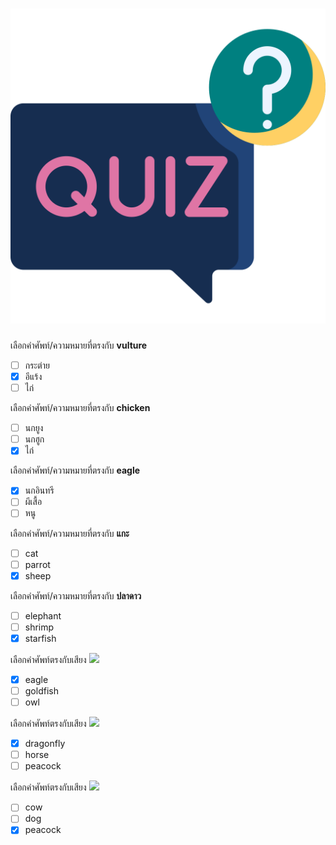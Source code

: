 

# ![icon](/media/icons/quiz.svg) 


 เลือกคำศัพท์/ความหมายที่ตรงกับ **vulture**
 - [ ] กระต่าย
 - [x] อีแร้ง
 - [ ] ไก่

 เลือกคำศัพท์/ความหมายที่ตรงกับ **chicken**
 - [ ] นกยูง
 - [ ] นกฮูก
 - [x] ไก่

 เลือกคำศัพท์/ความหมายที่ตรงกับ **eagle**
 - [x] นกอินทรี
 - [ ] ผีเสื้อ
 - [ ] หนู

 เลือกคำศัพท์/ความหมายที่ตรงกับ **แกะ**
 - [ ] cat
 - [ ] parrot
 - [x] sheep

 เลือกคำศัพท์/ความหมายที่ตรงกับ **ปลาดาว**
 - [ ] elephant
 - [ ] shrimp
 - [x] starfish

 เลือกคำศัพท์ตรงกับเสียง ![](![](/media/audio/eagle.mp3)) 
 - [x] eagle
 - [ ] goldfish
 - [ ] owl

 เลือกคำศัพท์ตรงกับเสียง ![](![](/media/audio/dragonfly.mp3)) 
 - [x] dragonfly
 - [ ] horse
 - [ ] peacock

 เลือกคำศัพท์ตรงกับเสียง ![](![](/media/audio/peacock.mp3)) 
 - [ ] cow
 - [ ] dog
 - [x] peacock
